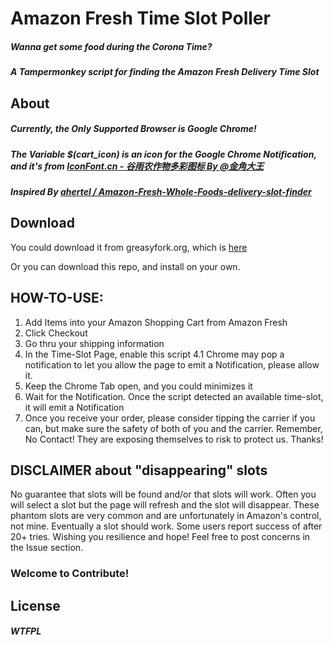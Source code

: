 # Amazon Fresh Time Slot Poller

##### Wanna get some food during the Corona Time?
##### A Tampermonkey script for finding the Amazon Fresh Delivery Time Slot

## About
##### Currently, the Only Supported Browser is Google Chrome!
##### The Variable $(cart_icon) is an icon for the Google Chrome Notification, and it's from [IconFont.cn - 谷雨农作物多彩图标 By @金角大王](https://www.iconfont.cn/collections/detail?cid=21867)
##### Inspired By [ahertel / Amazon-Fresh-Whole-Foods-delivery-slot-finder](https://github.com/ahertel/Amazon-Fresh-Whole-Foods-delivery-slot-finder)
##### 

## Download
You could download it from greasyfork.org, which is [here](https://greasyfork.org/zh-CN/scripts/400806-amazon-fresh-time-slot-poller)

Or you can download this repo, and install on your own.


## HOW-TO-USE:
1. Add Items into your Amazon Shopping Cart from Amazon Fresh
2. Click Checkout
3. Go thru your shipping information
4. In the Time-Slot Page, enable this script
4.1 Chrome may pop a notification to let you allow the page to emit a Notification, please allow it.
5. Keep the Chrome Tab open, and you could minimizes it
6. Wait for the Notification. Once the script detected an available time-slot, it will emit a Notification
7. Once you receive your order, please consider tipping the carrier if you can, but make sure the safety of both of you and the carrier. Remember, No Contact! They are exposing themselves to risk to protect us. Thanks!

## DISCLAIMER about "disappearing" slots
No guarantee that slots will be found and/or that slots will work. Often you will select a slot but the page will refresh and the slot will disappear. These phantom slots are very common and are unfortunately in Amazon's control, not mine.  Eventually a slot should work. Some users report success of after 20+ tries. Wishing you resilience and hope! Feel free to post concerns in the Issue section.

### Welcome to Contribute!

## License
##### WTFPL
